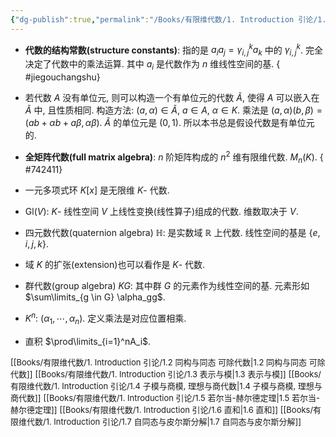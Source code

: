 ```yaml
---
{"dg-publish":true,"permalink":"/Books/有限维代数/1. Introduction 引论/1.1 基本概念/","dgPassFrontmatter":true,"created":"2024-08-07T13:26:23.093+08:00","updated":"2024-08-13T20:58:02.811+08:00"}
---
```


+ **代数的结构常数(structure constants)**: 指的是 $a_ia_j=\gamma^k_{i,j}a_k$ 中的 $\gamma^k_{i,j}$. 完全决定了代数中的乘法运算. 其中 $a_i$ 是代数作为 $n$ 维线性空间的基.
{ #jiegouchangshu}


+ 若代数 $A$ 没有单位元, 则可以构造一个有单位元的代数 $\widetilde{A}$, 使得 $A$ 可以嵌入在 $\widetilde{A}$ 中, 且性质相同. 构造方法: $(a,\alpha) \in \widetilde{A},\ a\in A,\ \alpha \in K$. 乘法是 $(a,\alpha)(b,\beta)=(ab+\alpha b+a\beta,\alpha\beta)$.  $\widetilde{A}$ 的单位元是 $(0,1)$. 所以本书总是假设代数是有单位元的.

+ **全矩阵代数(full matrix algebra)**:  $n$ 阶矩阵构成的 $n^2$ 维有限维代数.  $M_n(K)$.
{ #742411}

+ 一元多项式环 $K[x]$ 是无限维 $K$- 代数.
+  $\mathrm{Gl}(V)$: $K$- 线性空间 $V$ 上线性变换(线性算子)组成的代数. 维数取决于 $V$.
+ 四元数代数(quaternion algebra)  $\mathbb{H}$: 是实数域 $\mathbb{R}$ 上代数. 线性空间的基是 $\{ e,i,j,k \}$.
+ 域 $K$ 的扩张(extension)也可以看作是 $K$- 代数.
+ 群代数(group algebra)  $KG$: 其中群 $G$ 的元素作为线性空间的基. 元素形如 $\sum\limits_{g \in G} \alpha_gg$.
+  $K^n$:  $(\alpha_1,\cdots,\alpha_n)$. 定义乘法是对应位置相乘.
+ 直积 $\prod\limits_{i=1}^nA_i$.


<font size="2">[[Books/有限维代数/1. Introduction 引论/1.2 同构与同态 可除代数\|1.2 同构与同态 可除代数]]</font>
<font size="2">[[Books/有限维代数/1. Introduction 引论/1.3 表示与模\|1.3 表示与模]]</font>
<font size="2">[[Books/有限维代数/1. Introduction 引论/1.4 子模与商模, 理想与商代数\|1.4 子模与商模, 理想与商代数]]</font>
<font size="2">[[Books/有限维代数/1. Introduction 引论/1.5 若尔当-赫尔德定理\|1.5 若尔当-赫尔德定理]]</font>
<font size="2">[[Books/有限维代数/1. Introduction 引论/1.6 直和\|1.6 直和]]</font>
<font size="2">[[Books/有限维代数/1. Introduction 引论/1.7 自同态与皮尔斯分解\|1.7 自同态与皮尔斯分解]]</font>